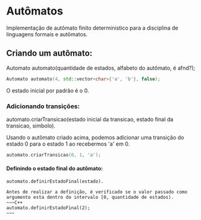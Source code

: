 # Autômatos

Implementação de autômato finito deterministico para a disciplina de linguagens formais e autômatos.

## Criando um autômato:
  Automato automato(quantidade de estados, alfabeto do autômato, é afnd?);
  ~~~C++
  Automato automato(4, std::vector<char>{'a', 'b'}, false);
  ~~~
  
  O estado inicial por padrão é o 0.
 
 ### Adicionando transições:
  automato.criarTransicao(estado inicial da transicao, estado final da transicao, simbolo).
  
  Usando o autômato criado acima, podemos adicionar uma transição do estado 0 para o estado 1 ao recebermos 'a' em 0.
  ~~~C++
  automato.criarTransicao(0, 1, 'a');
  ~~~
  
  #### Definindo o estado final do autômato:
    automato.definirEstadoFinal(estado).
    
    Antes de realizar a definição, é verificado se o valor passado como argumento esta dentro do intervalo [0, quantidade de estados).
    ~~~C++
    automato.definirEstadoFinal(2);
    ~~~
